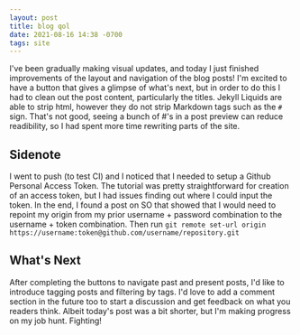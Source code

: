 ```yaml
---
layout: post
title: blog qol
date: 2021-08-16 14:38 -0700
tags: site
---
```


I've been gradually making visual updates, and today I just finished improvements of the layout and navigation of the blog posts! I'm excited to have a button that gives a glimpse of what's next, but in order to do this I had to clean out the post content, particularly the titles. Jekyll Liquids are able to strip html, however they do not strip Markdown tags such as the `#` sign. That's not good, seeing a bunch of #'s in a post preview can reduce readibility, so I had spent more time rewriting parts of the site.

## Sidenote
I went to push (to test CI) and I noticed that I needed to setup a Github Personal Access Token. The tutorial was pretty straightforward for creation of an access token, but I had issues finding out where I could input the token. In the end, I found a post on SO that showed that I would need to repoint my origin from my prior username + password combination to the username + token combination. Then run `git remote set-url origin https://username:token@github.com/username/repository.git`

## What's Next
After completing the buttons to navigate past and present posts, I'd like to introduce tagging posts and filtering by tags. I'd love to add a comment section in the future too to start a discussion and get feedback on what you readers think. Albeit today's post was a bit shorter, but I'm making progress on my job hunt. Fighting!
